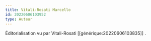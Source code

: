 ```yaml
---
title: Vitali-Rosati Marcello
id: 20220606103952
type: Auteur
---
```


Éditorialisation vu par Vitali-Rosati [[générique:20220606103835]] .